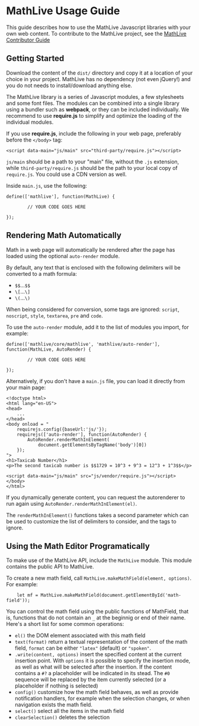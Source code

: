# MathLive Usage Guide

This guide describes how to use the MathLive Javascript libraries with your own
web content. To contribute to the MathLive project, see the [MathLive 
Contributor Guide](CONTRIBUTOR_GUIDE.md)


## Getting Started

Download the content of the `dist/` directory and copy it at a location of 
your choice in your project. MathLive has no dependency (not even jQuery!) 
and you do not needs to install/download anything else.

The MathLive library is a series of Javascript modules, a few 
stylesheets and some font files. The modules can be combined into a single 
library using a bundler such as **webpack**, or they can be included 
individually. We recommend to use **require.js** to simplify
and optimize the loading of the individual modules.

If you use **require.js**, include the following in your web page, 
preferably before the `</body>` tag:

```
<script data-main="js/main" src="third-party/require.js"></script>
```

`js/main` should be a path to your "main" file, without the `.js`
extension, while `third-party/require.js` should be the path to your local
copy of `require.js`. You could use a CDN version as well.

Inside `main.js`, use the following:
```
define(['mathlive'], function(MathLive) {

        // YOUR CODE GOES HERE

});
```


## Rendering Math Automatically

Math in a web page will automatically be rendered after the page has 
loaded using the optional `auto-render` module.

By default, any text that is enclosed with the following delimiters
will be converted to a math formula:
* `$$`...`$$`
* `\[`...`\]`
* `\(`...`\)`

When being considered for conversion, some tags are ignored: `script`, 
`noscript`, `style`, `textarea`, `pre` and `code`.

To use the `auto-render` module, add it to the list of modules you import, 
for example:
```
define(['mathlive/core/mathlive', 'mathlive/auto-render'], function(MathLive, AutoRender) {

        // YOUR CODE GOES HERE

});
```

Alternatively, if you don't have a `main.js` file, you can load it 
directly from your main page:

```
<!doctype html>
<html lang="en-US">
<head>
    ...
</head>
<body onload = "
    requirejs.config({baseUrl:'js/'});
    requirejs(['auto-render'], function(AutoRender) {
        AutoRender.renderMathInElement(
            document.getElementsByTagName('body')[0])
    });
">
<h1>Taxicab Number</h1>
<p>The second taxicab number is $$1729 = 10^3 + 9^3 = 12^3 + 1^3$$</p>

<script data-main="js/main" src="js/vendor/require.js"></script>
</body>
</html>
```

If you dynamically generate content, you can request the autorenderer to run 
again using `AutoRender.renderMathInElement(el)`.

The `renderMathInElement()` functions takes a second parameter which can be 
used to customize the list of delimiters to consider, and the tags to ignore.



## Using the Math Editor Programatically

To make use of the MathLive API, include the `MathLive` module. This module
contains the public API to MathLive. 

To create a new math field, call `MathLive.makeMathField(element, options)`.
For example:
```
    let mf = MathLive.makeMathField(document.getElementById('math-field'));
```

You can control the math field using the public functions of MathField, that 
is, functions that do not contain an `_` at the beginnig or end of their name.
Here's a short list for some common operations:

* `el()` the DOM element associated with this math field
* `text(format)` return a textual representation of the content of the math 
field, `format` can be either `"latex"` (default) or `"spoken"`.
* `.write(content, options)` insert the specified content at the current 
insertion point. With `options` it is possible to specify the insertion mode,
as well as what will be selected after the insertion. If the content contains
a `#?` a placeholder will be indicated in its stead. The `#0` sequence will
be replaced by the item currently selected (or a placeholder if nothing is 
selected)
* `config()` customize how the math field behaves, as well as provide 
notification handlers, for example when the selection changes, or when 
navigation exists the math field.
* `select()` select all the items in the math field
* `clearSelection()` deletes the selection






